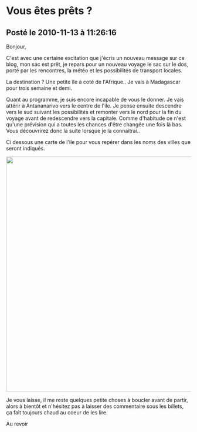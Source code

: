 # Vous êtes prêts ?
## Posté le 2010-11-13 à 11:26:16

Bonjour,

C'est avec une certaine excitation que j'écris un nouveau message sur ce blog, mon sac est prêt, je repars pour un nouveau voyage le sac sur le dos, porté par les rencontres, la météo et les possibilités de transport locales.

La destination ? Une petite île à coté de l'Afrique.. Je vais à Madagascar pour trois semaine et demi.

Quant au programme, je suis encore incapable de vous le donner. Je vais attérir à Antananarivo vers le centre de l'ile. Je pense ensuite descendre vers le sud suivant les possibilités et remonter vers le nord pour la fin du voyage avant de redescendre vers la capitale. Comme d'habitude ce n'est qu'une prévision qui a toutes les chances d'être changée une fois là bas. Vous découvrirez donc la suite lorsque je la connaitrai..

 Ci dessous une carte de l'ile pour vous repérer dans les noms des villes que seront indiqués.

<img src="http://etienne.croclemonde.org/public/madagascar/madagascar.png" alt="" width="640" />

Je vous laisse, il me reste quelques petite choses à boucler avant de partir, alors à bientôt et n'hésitez pas à laisser des commentaire sous les billets, ça fait toujours chaud au coeur de les lire.

Au revoir 

